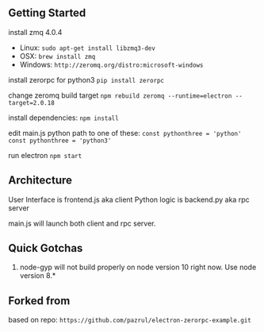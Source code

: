 
## Getting Started

install zmq 4.0.4
* Linux: `sudo apt-get install libzmq3-dev`
* OSX: `brew install zmq`
* Windows: `http://zeromq.org/distro:microsoft-windows`

install zerorpc for python3
`pip install zerorpc`

change zeromq build target
`npm rebuild zeromq --runtime=electron --target=2.0.18`

install dependencies:
`npm install`

edit main.js python path to one of these:
`const pythonthree = 'python'`
`const pythonthree = 'python3'` 

run electron 
`npm start`

## Architecture

User Interface is frontend.js aka client
Python logic is backend.py aka rpc server

main.js will launch both client and rpc server.

## Quick Gotchas
1. node-gyp will not build properly on node version 10 right now. Use node version 8.*

## Forked from
based on repo:
`https://github.com/pazrul/electron-zerorpc-example.git`
